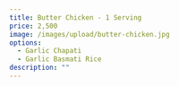 ```yaml
---
title: Butter Chicken - 1 Serving
price: 2,500
image: /images/upload/butter-chicken.jpg
options:
  - Garlic Chapati
  - Garlic Basmati Rice
description: ""
---
```

